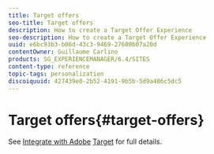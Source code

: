 ```yaml
---
title: Target offers
seo-title: Target offers
description: How to create a Target Offer Experience
seo-description: How to create a Target Offer Experience
uuid: e6bc93b3-b06d-43c3-9469-27600b07a20d
contentOwner: Guillaume Carlino
products: SG_EXPERIENCEMANAGER/6.4/SITES
content-type: reference
topic-tags: personalization
discoiquuid: 427439e0-2b52-4191-9b5b-5d9a486c5dc5
---
```


# Target offers{#target-offers}

See [Integrate with Adobe](../../../sites/administering/using/target.md) [Target](../../../sites/administering/using/target.md) for full details.
